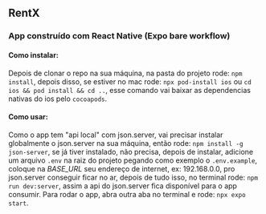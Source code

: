 ## RentX

### App construído com React Native (Expo bare workflow)

#### Como instalar:
Depois de clonar o repo na sua máquina, na pasta do projeto rode: `npm install`, depois disso, se estiver no mac rode: `npx pod-install ios` ou `cd ios && pod install && cd ..`, esse comando vai baixar as dependencias nativas do ios pelo `cocoapods`.

#### Como usar: 
Como o app tem "api local" com json.server, vai precisar instalar globalmente o json.server na sua máquina, então rode: `npm install -g json-server`, se já tiver instalado, não precisa, depois de instalar, adicione um arquivo `.env` na raiz do projeto pegando como exemplo o `.env.example`, coloque na *BASE_URL* seu endereço de internet, ex: 192.168.0.0, pro json.server conseguir ficar no ar, depois de tudo isso, no terminal rode: `npm run dev:server`, assim a api do json.server fica disponível para o app consumir. Para rodar o app, abra outra aba no terminal e rode: `npx expo start`.